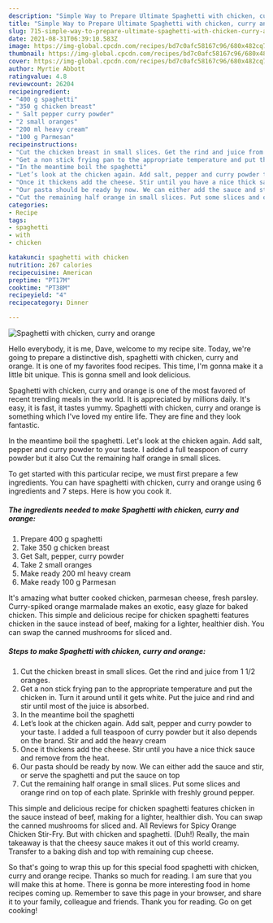 ```yaml
---
description: "Simple Way to Prepare Ultimate Spaghetti with chicken, curry and orange"
title: "Simple Way to Prepare Ultimate Spaghetti with chicken, curry and orange"
slug: 715-simple-way-to-prepare-ultimate-spaghetti-with-chicken-curry-and-orange
date: 2021-08-31T06:39:10.583Z
image: https://img-global.cpcdn.com/recipes/bd7c0afc58167c96/680x482cq70/spaghetti-with-chicken-curry-and-orange-recipe-main-photo.jpg
thumbnail: https://img-global.cpcdn.com/recipes/bd7c0afc58167c96/680x482cq70/spaghetti-with-chicken-curry-and-orange-recipe-main-photo.jpg
cover: https://img-global.cpcdn.com/recipes/bd7c0afc58167c96/680x482cq70/spaghetti-with-chicken-curry-and-orange-recipe-main-photo.jpg
author: Myrtie Abbott
ratingvalue: 4.8
reviewcount: 26204
recipeingredient:
- "400 g spaghetti"
- "350 g chicken breast"
- " Salt pepper curry powder"
- "2 small oranges"
- "200 ml heavy cream"
- "100 g Parmesan"
recipeinstructions:
- "Cut the chicken breast in small slices. Get the rind and juice from 1 1/2 oranges."
- "Get a non stick frying pan to the appropriate temperature and put the chicken in. Turn it around until it gets white. Put the juice and rind and stir until most of the juice is absorbed."
- "In the meantime boil the spaghetti"
- "Let’s look at the chicken again. Add salt, pepper and curry powder to your taste. I added a full teaspoon of curry powder but it also depends on the brand. Stir and add the heavy cream"
- "Once it thickens add the cheese. Stir until you have a nice thick sauce and remove from the heat."
- "Our pasta should be ready by now. We can either add the sauce and stir, or serve the spaghetti and put the sauce on top"
- "Cut the remaining half orange in small slices. Put some slices and orange rind on top of each plate. Sprinkle with freshly ground pepper."
categories:
- Recipe
tags:
- spaghetti
- with
- chicken

katakunci: spaghetti with chicken 
nutrition: 267 calories
recipecuisine: American
preptime: "PT17M"
cooktime: "PT38M"
recipeyield: "4"
recipecategory: Dinner

---
```



![Spaghetti with chicken, curry and orange](https://img-global.cpcdn.com/recipes/bd7c0afc58167c96/680x482cq70/spaghetti-with-chicken-curry-and-orange-recipe-main-photo.jpg)

Hello everybody, it is me, Dave, welcome to my recipe site. Today, we're going to prepare a distinctive dish, spaghetti with chicken, curry and orange. It is one of my favorites food recipes. This time, I'm gonna make it a little bit unique. This is gonna smell and look delicious.

Spaghetti with chicken, curry and orange is one of the most favored of recent trending meals in the world. It is appreciated by millions daily. It's easy, it is fast, it tastes yummy. Spaghetti with chicken, curry and orange is something which I've loved my entire life. They are fine and they look fantastic.

In the meantime boil the spaghetti. Let&#39;s look at the chicken again. Add salt, pepper and curry powder to your taste. I added a full teaspoon of curry powder but it also Cut the remaining half orange in small slices.


To get started with this particular recipe, we must first prepare a few ingredients. You can have spaghetti with chicken, curry and orange using 6 ingredients and 7 steps. Here is how you cook it.

<!--inarticleads1-->

##### The ingredients needed to make Spaghetti with chicken, curry and orange:

1. Prepare 400 g spaghetti
1. Take 350 g chicken breast
1. Get  Salt, pepper, curry powder
1. Take 2 small oranges
1. Make ready 200 ml heavy cream
1. Make ready 100 g Parmesan


It&#39;s amazing what butter cooked chicken, parmesan cheese, fresh parsley. Curry-spiked orange marmalade makes an exotic, easy glaze for baked chicken. This simple and delicious recipe for chicken spaghetti features chicken in the sauce instead of beef, making for a lighter, healthier dish. You can swap the canned mushrooms for sliced and. 

<!--inarticleads2-->

##### Steps to make Spaghetti with chicken, curry and orange:

1. Cut the chicken breast in small slices. Get the rind and juice from 1 1/2 oranges.
1. Get a non stick frying pan to the appropriate temperature and put the chicken in. Turn it around until it gets white. Put the juice and rind and stir until most of the juice is absorbed.
1. In the meantime boil the spaghetti
1. Let’s look at the chicken again. Add salt, pepper and curry powder to your taste. I added a full teaspoon of curry powder but it also depends on the brand. Stir and add the heavy cream
1. Once it thickens add the cheese. Stir until you have a nice thick sauce and remove from the heat.
1. Our pasta should be ready by now. We can either add the sauce and stir, or serve the spaghetti and put the sauce on top
1. Cut the remaining half orange in small slices. Put some slices and orange rind on top of each plate. Sprinkle with freshly ground pepper.


This simple and delicious recipe for chicken spaghetti features chicken in the sauce instead of beef, making for a lighter, healthier dish. You can swap the canned mushrooms for sliced and. All Reviews for Spicy Orange Chicken Stir-Fry. But with chicken and spaghetti. (Duh!) Really, the main takeaway is that the cheesy sauce makes it out of this world creamy. Transfer to a baking dish and top with remaining cup cheese. 

So that's going to wrap this up for this special food spaghetti with chicken, curry and orange recipe. Thanks so much for reading. I am sure that you will make this at home. There is gonna be more interesting food in home recipes coming up. Remember to save this page in your browser, and share it to your family, colleague and friends. Thank you for reading. Go on get cooking!
